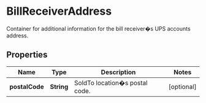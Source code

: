 

# BillReceiverAddress

Container for additional information for the bill receiver�s UPS accounts address.

## Properties

| Name | Type | Description | Notes |
|------------ | ------------- | ------------- | -------------|
|**postalCode** | **String** | SoldTo location�s postal code. |  [optional] |



